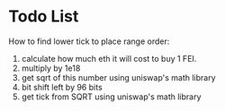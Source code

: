 # Todo List

How to find lower tick to place range order:
1. calculate how much eth it will cost to buy 1 FEI.
2. multiply by 1e18
3. get sqrt of this number using uniswap's math library
4. bit shift left by 96 bits
5. get tick from SQRT using uniswap's math library